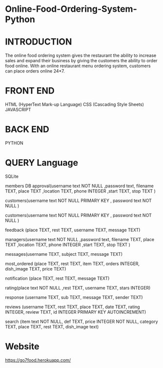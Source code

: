 # Online-Food-Ordering-System-Python
 
# INTRODUCTION
The online food ordering system gives the restaurant the ability to increase sales and expand their business by giving the customers the ability to order food online. With an online restaurant menu ordering system, customers can place orders online 24*7.

# FRONT END
HTML (HyperText Mark-up Language) CSS (Cascading Style Sheets) JAVASCRIPT

# BACK END
PYTHON

# QUERY Language
SQLite

members DB
approval(username text NOT NULL ,password text, filename TEXT, place TEXT ,location TEXT, phone INTEGER ,start TEXT, stop TEXT )

customers(username text NOT NULL PRIMARY KEY , password text NOT NULL )

customers(username text NOT NULL PRIMARY KEY , password text NOT NULL )

feedback (place TEXT, rest TEXT, username TEXT, message TEXT)

managers(username text NOT NULL ,password text, filename TEXT, place TEXT ,location TEXT, phone INTEGER ,start TEXT, stop TEXT )

messages(username TEXT, subject TEXT, message TEXT)

most_ordered (place TEXT, rest TEXT, item TEXT, orders INTEGER, dish_image TEXT, price TEXT)

notification (place TEXT, rest TEXT, message TEXT)

rating(place text NOT NULL ,rest TEXT, username TEXT, stars INTEGER)

response (username TEXT, sub TEXT, message TEXT, sender TEXT)

reviews (username TEXT, rest TEXT, place TEXT, date TEXT, rating INTEGER, review TEXT, id INTEGER PRIMARY KEY AUTOINCREMENT)

search (item text NOT NULL, def TEXT, price INTEGER NOT NULL, category TEXT, place TEXT, rest TEXT, dish_image text)

# Website
https://go7food.herokuapp.com/
